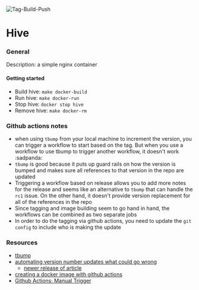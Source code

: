 ![Tag-Build-Push](https://github.com/jperez3/hive/workflows/Tag-Build-Push/badge.svg)
# Hive

### General

Description: a simple nginx container


#### Getting started

* Build hive:  `make docker-build`
* Run hive:    `make docker-run`
* Stop hive:   `docker stop hive`
* Remove hive: `make docker-rm`



### Github actions notes
* when using `tbump` from your local machine to increment the version, you can trigger a workflow to start based on the tag. But when you use a workflow to use tbump to trigger another workflow, it doesn't work :sadpanda:
* `tbump` is good because it puts up guard rails on how the version is bumped and makes sure all references to that version in the repo are updated
* Triggering a workflow based on release allows you to add more notes for the release and seems like an alternative to `tbump` that can handle the `rc1` issue. On the other hand, it doesn't provide version replacement for all of the references in the repo
* Since tagging and image building seem to go hand in hand, the workflows can be combined as two separate jobs
* In order to do the tagging via github actions, you need to update the `git config` to include who is making the update

### Resources

* [tbump](https://github.com/TankerHQ/tbump)
* [automating version number updates what could go wrong](https://dev.to/tanker/automating-version-number-updates-what-could-go-wrong-83e)
  * [newer release of article](https://hackernoon.com/lets-automate-version-number-updates-not-a91q3x7n)
* [creating a docker image with github actions](https://www.prestonlamb.com/blog/creating-a-docker-image-with-github-actions)
* [Github Actions: Manual Trigger](https://github.blog/changelog/2020-07-06-github-actions-manual-triggers-with-workflow_dispatch/)
